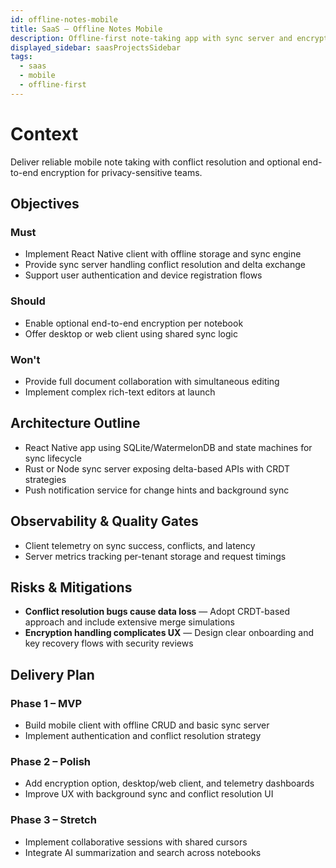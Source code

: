 ```yaml
---
id: offline-notes-mobile
title: SaaS – Offline Notes Mobile
description: Offline-first note-taking app with sync server and encryption.
displayed_sidebar: saasProjectsSidebar
tags:
  - saas
  - mobile
  - offline-first
---
```


# Context

Deliver reliable mobile note taking with conflict resolution and optional end-to-end encryption for privacy-sensitive teams.

## Objectives

### Must
- Implement React Native client with offline storage and sync engine
- Provide sync server handling conflict resolution and delta exchange
- Support user authentication and device registration flows

### Should
- Enable optional end-to-end encryption per notebook
- Offer desktop or web client using shared sync logic

### Won't
- Provide full document collaboration with simultaneous editing
- Implement complex rich-text editors at launch

## Architecture Outline

- React Native app using SQLite/WatermelonDB and state machines for sync lifecycle
- Rust or Node sync server exposing delta-based APIs with CRDT strategies
- Push notification service for change hints and background sync

## Observability & Quality Gates

- Client telemetry on sync success, conflicts, and latency
- Server metrics tracking per-tenant storage and request timings

## Risks & Mitigations

- **Conflict resolution bugs cause data loss** — Adopt CRDT-based approach and include extensive merge simulations
- **Encryption handling complicates UX** — Design clear onboarding and key recovery flows with security reviews

## Delivery Plan

### Phase 1 – MVP
- Build mobile client with offline CRUD and basic sync server
- Implement authentication and conflict resolution strategy

### Phase 2 – Polish
- Add encryption option, desktop/web client, and telemetry dashboards
- Improve UX with background sync and conflict resolution UI

### Phase 3 – Stretch
- Implement collaborative sessions with shared cursors
- Integrate AI summarization and search across notebooks
